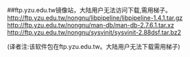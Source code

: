 ##ftp.yzu.edu.tw镜像站，大陆用户无法访问下载,需用梯子。
http://ftp.yzu.edu.tw/nongnu/libpipeline/libpipeline-1.4.1.tar.gz
http://ftp.yzu.edu.tw/nongnu/man-db/man-db-2.7.6.1.tar.xz
http://ftp.yzu.edu.tw/nongnu/sysvinit/sysvinit-2.88dsf.tar.bz2

(译者注:该软件包在ftp.yzu.edu.tw。大陆用户无法下载需用梯子)
